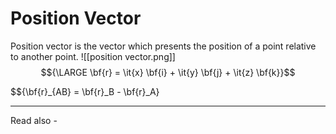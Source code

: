 # Position Vector
Position vector is the vector which presents the position of a point relative to another point.
![[position vector.png]]
$${\LARGE \bf{r} = \it{x}  \bf{i} + \it{y} \bf{j} + \it{z} \bf{k}}$$

$${\bf{r}_{AB} = \bf{r}_B - \bf{r}_A}

---
Read also - 
